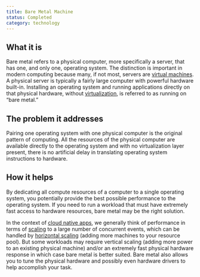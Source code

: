 ```yaml
---
title: Bare Metal Machine
status: Completed
category: technology
---
```


## What it is

Bare metal refers to a physical computer, more specifically a server, that has one, and only one, operating system. The distinction is important in modern computing because many, if not most, servers are [virtual machines](https://github.com/cncf/glossary/blob/main/content/en/virtual_machine.md). A physical server is typically a fairly large computer with powerful hardware built-in. Installing an operating system and running applications directly on that physical hardware, without [virtualization](https://github.com/cncf/glossary/blob/main/content/en/virtualization.md), is referred to as running on “bare metal.”

## The problem it addresses

Pairing one operating system with one physical computer is the original pattern of computing. All the resources of the physical computer are available directly to the operating system and with no virtualization layer present, there is no artificial delay in translating operating system instructions to hardware.

## How it helps

By dedicating all compute resources of a computer to a single operating system, you potentially provide the best possible performance to the operating system. If you need to run a workload that must have extremely fast access to hardware resources, bare metal may be the right solution. 

In the context of [cloud native apps](https://github.com/cncf/glossary/blob/main/content/en/cloud_native_apps.md), we generally think of performance in terms of [scaling](https://github.com/cncf/glossary/blob/main/content/en/scalability.md) to a large number of concurrent events, which can be handled by [horizontal scaling](https://github.com/cncf/glossary/blob/main/content/en/horizontal_scaling.md) (adding more machines to your resource pool). But some workloads may require vertical scaling (adding more power to an existing physical machine) and/or an extremely fast physical hardware response in which case bare metal is better suited. Bare metal also allows you to tune the physical hardware and possibly even hardware drivers to help accomplish your task.
